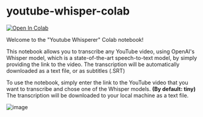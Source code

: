 # youtube-whisper-colab
<a href="https://colab.research.google.com/github/aybberrada/youtube-whisper-colab/blob/main/Youtube_Whisperer.ipynb" target="_blank"><img src="https://colab.research.google.com/assets/colab-badge.svg" alt="Open In Colab"/></a> 

Welcome to the "Youtube Whisperer" Colab notebook!

This notebook allows you to transcribe any YouTube video, using OpenAI's Whisper model, which is a state-of-the-art speech-to-text model, by simply providing the link to the video. The transcription will be automatically downloaded as a text file, or as subtitles (.SRT) 

To use the notebook, simply enter the link to the YouTube video that you want to transcribe and chose one of the Whisper models. **(By default: tiny)**
The transcription will be downloaded to your local machine as a text file.

![image](https://user-images.githubusercontent.com/87365631/210184608-9313a0d9-2dd6-4f85-b6b2-b883003a280d.png)
